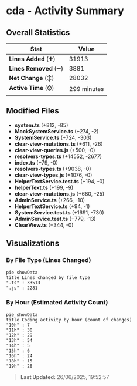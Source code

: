# cda - Activity Summary 

## Overall Statistics

| Stat                   | Value                                                             |
| ---------------------- | ----------------------------------------------------------------- |
| **Lines Added** (➕)   | 31913                                          |
| **Lines Removed** (➖) | 3881                                        |
| **Net Change** (↕)    | 28032                |
| **Active Time** (⌚)   | 299 minutes |


## Modified Files
- **system.ts** (+812, -85)
- **MockSystemService.ts** (+274, -2)
- **SystemService.ts** (+724, -303)
- **clear-view-mutations.ts** (+611, -26)
- **clear-view-queries.js** (+500, -0)
- **resolvers-types.ts** (+14552, -2677)
- **index.ts** (+79, -0)
- **resolvers-types.ts** (+9038, -0)
- **clear-view-types.js** (+1076, -0)
- **HelperTextService.test.ts** (+194, -0)
- **helperText.ts** (+199, -9)
- **clear-view-mutations.js** (+680, -25)
- **AdminService.ts** (+266, -10)
- **HelperTextService.ts** (+94, -1)
- **SystemService.test.ts** (+1691, -730)
- **AdminService.test.ts** (+779, -13)
- **ClearView.ts** (+344, -0)

## Visualizations

### By File Type (Lines Changed)

```mermaid
pie showData
title Lines changed by file type
".ts" : 33513
".js" : 2281
```

### By Hour (Estimated Activity Count)

```mermaid
pie showData
title Coding activity by hour (count of changes)
"10h" : 7
"11h" : 30
"12h" : 29
"13h" : 54
"14h" : 5
"15h" : 6
"16h" : 24
"18h" : 15
"19h" : 28
```


> **Last Updated:** 26/06/2025, 19:52:57